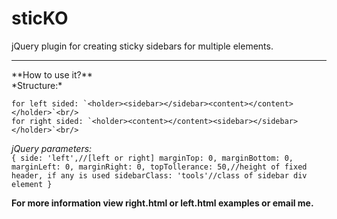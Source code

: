 sticKO
======

jQuery plugin for creating sticky sidebars for multiple elements.
<hr/>
**How to use it?**
<br/>
*Structure:*

	for left sided: `<holder><sidebar></sidebar><content></content></holder>`<br/>
	for right sided: `<holder><content></content><sidebar></sidebar></holder>`<br/>
*jQuery parameters:*<br/>
	```{
        side: 'left',//[left or right]
        marginTop: 0,
        marginBottom: 0,
        marginLeft: 0,
        marginRight: 0,
        topTollerance: 50,//height of fixed header, if any is used
        sidebarClass: 'tools'//class of sidebar div element
     }
	 ```

**For more information view right.html or left.html examples or email me.**